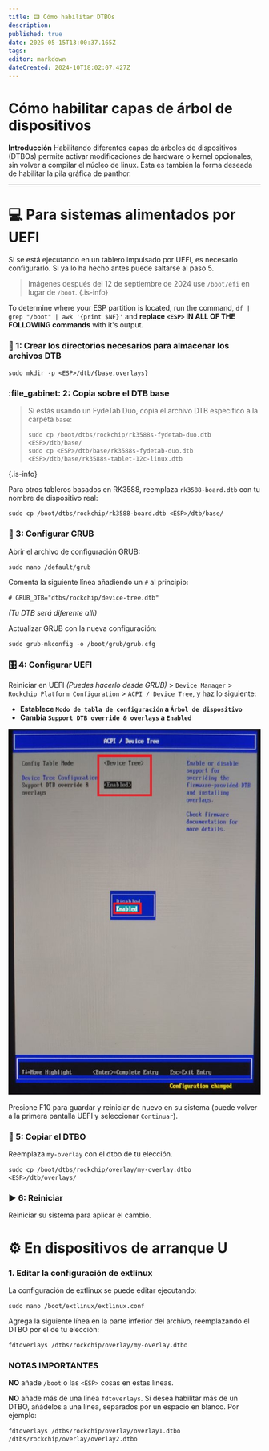 ```yaml
---
title: 📟 Cómo habilitar DTBOs
description:
published: true
date: 2025-05-15T13:00:37.165Z
tags:
editor: markdown
dateCreated: 2024-10T18:02:07.427Z
---
```


# Cómo habilitar capas de árbol de dispositivos

**Introducción**
Habilitando diferentes capas de árboles de dispositivos (DTBOs) permite activar modificaciones de hardware o kernel opcionales, sin volver a compilar el núcleo de linux.
Esta es también la forma deseada de habilitar la pila gráfica de panthor.

---

# 💻 Para sistemas alimentados por UEFI

Si se está ejecutando en un tablero impulsado por UEFI, es necesario configurarlo.
Si ya lo ha hecho antes puede saltarse al paso 5.

> Imágenes después del 12 de septiembre de 2024 use `/boot/efi` en lugar de `/boot`.
> {.is-info}

To determine where your ESP partition is located, run the command,
`df | grep "/boot" | awk '{print $NF}'` and **replace **`<ESP>`** IN ALL OF THE FOLLOWING commands** with it's output.

### 📁 1: Crear los directorios necesarios para almacenar los archivos DTB

```
sudo mkdir -p <ESP>/dtb/{base,overlays}
```

### :file_gabinet: 2: Copia sobre el DTB base

> Si estás usando un FydeTab Duo, copia el archivo DTB específico a la carpeta `base`:
>
> ```
> sudo cp /boot/dtbs/rockchip/rk3588s-fydetab-duo.dtb <ESP>/dtb/base/
> sudo cp <ESP>/dtb/base/rk3588s-fydetab-duo.dtb <ESP>/dtb/base/rk3588s-tablet-12c-linux.dtb
> ```

{.is-info}

Para otros tableros basados en RK3588, reemplaza `rk3588-board.dtb` con tu nombre de dispositivo real:

```
sudo cp /boot/dtbs/rockchip/rk3588-board.dtb <ESP>/dtb/base/
```

### 🫘 3: Configurar GRUB

Abrir el archivo de configuración GRUB:

```
sudo nano /default/grub
```

Comenta la siguiente línea añadiendo un `#` al principio:

```
# GRUB_DTB="dtbs/rockchip/device-tree.dtb"
```

_(Tu DTB será diferente allí)_

Actualizar GRUB con la nueva configuración:

```
sudo grub-mkconfig -o /boot/grub/grub.cfg
```

### 🎛️ 4: Configurar UEFI

Reiniciar en UEFI _(Puedes hacerlo desde GRUB)_ > `Device Manager` > `Rockchip Platform Configuration` > `ACPI / Device Tree`, y haz lo siguiente:

- **Establece `Modo de tabla de configuración` a `Árbol de dispositivo`**
- **Cambia `Support DTB override & overlays` a `Enabled`**

![](/panthor/enable_tree_dtb_in_uefi.jpg)

Presione F10 para guardar y reiniciar de nuevo en su sistema (puede volver a la primera pantalla UEFI y seleccionar `Continuar`).

### 🔄 5: Copiar el DTBO

Reemplaza `my-overlay` con el dtbo de tu elección.

```
sudo cp /boot/dtbs/rockchip/overlay/my-overlay.dtbo <ESP>/dtb/overlays/
```

### ► 6: Reiniciar

Reiniciar su sistema para aplicar el cambio.

# ⚙️ En dispositivos de arranque U

### 1. Editar la configuración de extlinux

La configuración de extlinux se puede editar ejecutando:

```
sudo nano /boot/extlinux/extlinux.conf
```

Agrega la siguiente línea en la parte inferior del archivo, reemplazando el DTBO por el de tu elección:

```
fdtoverlays /dtbs/rockchip/overlay/my-overlay.dtbo
```

### NOTAS IMPORTANTES

**NO** añade `/boot` o las `<ESP>` cosas en estas líneas.

**NO** añade más de una línea `fdtoverlays`.
Si desea habilitar más de un DTBO, añádelos a una línea, separados por un espacio en blanco.
Por ejemplo:

```
fdtoverlays /dtbs/rockchip/overlay/overlay1.dtbo /dtbs/rockchip/overlay/overlay2.dtbo
```